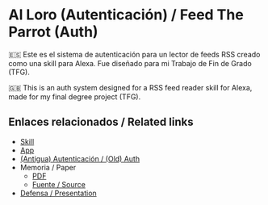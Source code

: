 # Al Loro (Autenticación) / Feed The Parrot (Auth)

:es: Este es el sistema de autenticación para un lector de feeds RSS creado como una skill para Alexa.
Fue diseñado para mi Trabajo de Fin de Grado (TFG).

:uk: This is an auth system designed for a RSS feed reader skill for Alexa, made for my final degree project (TFG).

## Enlaces relacionados / Related links

- [Skill](https://github.com/algono/FeedTheParrot-RSS)
- [App](https://github.com/algono/feed_the_parrot_app)
- [(Antigua) Autenticación / (Old) Auth](https://github.com/algono/feed-the-parrot-auth-old)
- Memoria / Paper
  - [PDF](http://hdl.handle.net/10251/174256)
  - [Fuente / Source](https://github.com/algono/feed-the-parrot-memoria)
- [Defensa / Presentation](https://github.com/algono/feed-the-parrot-defensa)
